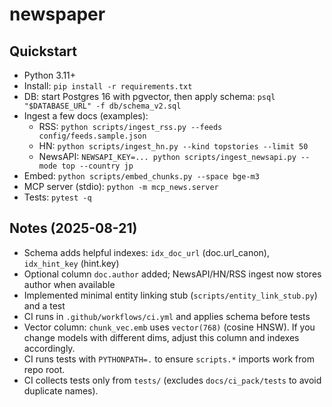# newspaper

## Quickstart

- Python 3.11+
- Install: `pip install -r requirements.txt`
- DB: start Postgres 16 with pgvector, then apply schema: `psql "$DATABASE_URL" -f db/schema_v2.sql`
- Ingest a few docs (examples):
  - RSS: `python scripts/ingest_rss.py --feeds config/feeds.sample.json`
  - HN: `python scripts/ingest_hn.py --kind topstories --limit 50`
  - NewsAPI: `NEWSAPI_KEY=... python scripts/ingest_newsapi.py --mode top --country jp`
- Embed: `python scripts/embed_chunks.py --space bge-m3`
- MCP server (stdio): `python -m mcp_news.server`
- Tests: `pytest -q`

## Notes (2025-08-21)

- Schema adds helpful indexes: `idx_doc_url` (doc.url_canon), `idx_hint_key` (hint.key)
- Optional column `doc.author` added; NewsAPI/HN/RSS ingest now stores author when available
- Implemented minimal entity linking stub (`scripts/entity_link_stub.py`) and a test
- CI runs in `.github/workflows/ci.yml` and applies schema before tests
 - Vector column: `chunk_vec.emb` uses `vector(768)` (cosine HNSW). If you change models with different dims, adjust this column and indexes accordingly.
 - CI runs tests with `PYTHONPATH=.` to ensure `scripts.*` imports work from repo root.
  - CI collects tests only from `tests/` (excludes `docs/ci_pack/tests` to avoid duplicate names).
